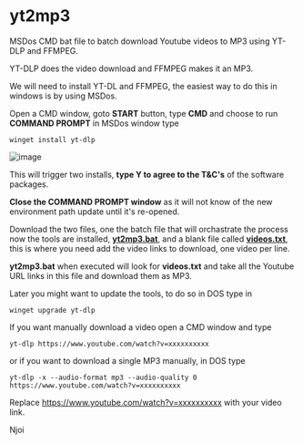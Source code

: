 # yt2mp3

MSDos CMD bat file to batch download Youtube videos to MP3 using YT-DLP and FFMPEG.

YT-DLP does the video download and FFMPEG makes it an MP3.


We will need to install YT-DL and FFMPEG, the easiest way to do this in windows is by using MSDos.

Open a CMD window, goto **START** button, type **CMD** and choose to run **COMMAND PROMPT** in MSDos window type

`winget install yt-dlp`

![image](https://github.com/user-attachments/assets/86bd0734-2da1-4b11-a094-0b60605f22b4)

This will trigger two installs, **type Y to agree to the T&C's** of the software packages.

**Close the COMMAND PROMPT window** as it will not know of the new environment path update until it's re-opened.


Download the two files, one the batch file that will orchastrate the process now the tools are installed, **[yt2mp3.bat](https://github.com/xuan69/yt2mp3/blob/main/yt2mp3/yt2mp3.bat)**, and a blank file called **[videos.txt](https://github.com/xuan69/yt2mp3/blob/main/yt2mp3/videos.txt)**, this is where you need add the video links to download, one video per line.

**yt2mp3.bat** when executed will look for **videos.txt** and take all the Youtube URL links in this file and download them as MP3.


Later you might want to update the tools, to do so in DOS type in

`winget upgrade yt-dlp`


If you want manually download a video open a CMD window and type

`yt-dlp https://www.youtube.com/watch?v=xxxxxxxxxx`

or if you want to download a single MP3 manually, in DOS type

`yt-dlp -x --audio-format mp3 --audio-quality 0 https://www.youtube.com/watch?v=xxxxxxxxxx`

Replace https://www.youtube.com/watch?v=xxxxxxxxxx with your video link.


Njoi





